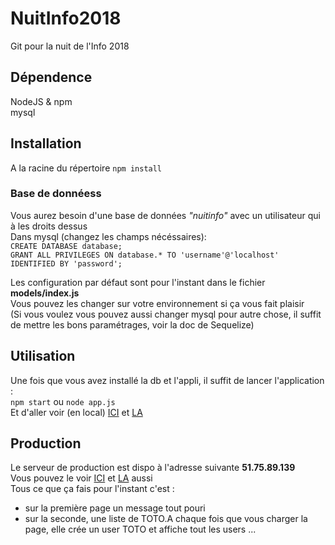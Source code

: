 # NuitInfo2018
Git pour la nuit de l'Info 2018

## Dépendence
NodeJS & npm  
mysql

## Installation
A la racine du répertoire
`npm install`

### Base de donnéess
Vous aurez besoin d'une base de données *"nuitinfo"* avec un utilisateur qui à les droits dessus  
Dans mysql (changez les champs nécéssaires):  
`CREATE DATABASE database;`  
`GRANT ALL PRIVILEGES ON database.* TO 'username'@'localhost' IDENTIFIED BY 'password';`

Les configuration par défaut sont pour l'instant dans le fichier **models/index.js**  
Vous pouvez les changer sur votre environnement si ça vous fait plaisir  
(Si vous voulez vous pouvez aussi changer mysql pour autre chose, il suffit de mettre les bons paramétrages, voir la doc de Sequelize)  

## Utilisation
Une fois que vous avez installé la db et l'appli, il suffit de lancer l'application :  
`npm start` ou `node app.js`  
Et d'aller voir (en local) [ICI](https://localhost:3000) et [LA](https://localhost:3000/module002)  

## Production
Le serveur de production est dispo à l'adresse suivante **51.75.89.139**  
Vous pouvez le voir [ICI](https://51.75.89.139:3000) et [LA](https://51.75.89.139:3000/module002) aussi  
Tous ce que ça fais pour l'instant c'est :  
- sur la première page un message tout pouri
- sur la seconde, une liste de TOTO.A chaque fois que vous charger la page, elle crée un user TOTO et affiche tout les users ...
